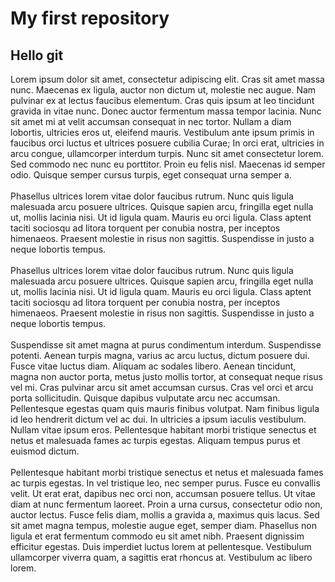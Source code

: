 # My first repository
## Hello git
Lorem ipsum dolor sit amet, consectetur adipiscing elit. Cras sit amet massa nunc. Maecenas ex ligula, auctor non dictum ut, molestie nec augue. Nam pulvinar ex at lectus faucibus elementum. Cras quis ipsum at leo tincidunt gravida in vitae nunc. Donec auctor fermentum massa tempor lacinia. Nunc sit amet mi at velit accumsan consequat in nec tortor. Nullam a diam lobortis, ultricies eros ut, eleifend mauris. Vestibulum ante ipsum primis in faucibus orci luctus et ultrices posuere cubilia Curae; In orci erat, ultricies in arcu congue, ullamcorper interdum turpis. Nunc sit amet consectetur lorem. Sed commodo nec nunc eu porttitor. Proin eu felis nisl. Maecenas id semper odio. Quisque semper cursus turpis, eget consequat urna semper a.<br><br>Phasellus ultrices lorem vitae dolor faucibus rutrum. Nunc quis ligula malesuada arcu posuere ultrices. Quisque sapien arcu, fringilla eget nulla ut, mollis lacinia nisi. Ut id ligula quam. Mauris eu orci ligula. Class aptent taciti sociosqu ad litora torquent per conubia nostra, per inceptos himenaeos. Praesent molestie in risus non sagittis. Suspendisse in justo a neque lobortis tempus.<br><br>Phasellus ultrices lorem vitae dolor faucibus rutrum. Nunc quis ligula malesuada arcu posuere ultrices. Quisque sapien arcu, fringilla eget nulla ut, mollis lacinia nisi. Ut id ligula quam. Mauris eu orci ligula. Class aptent taciti sociosqu ad litora torquent per conubia nostra, per inceptos himenaeos. Praesent molestie in risus non sagittis. Suspendisse in justo a neque lobortis tempus.<br><br>Suspendisse sit amet magna at purus condimentum interdum. Suspendisse potenti. Aenean turpis magna, varius ac arcu luctus, dictum posuere dui. Fusce vitae luctus diam. Aliquam ac sodales libero. Aenean tincidunt, magna non auctor porta, metus justo mollis tortor, at consequat neque risus vel mi. Cras pulvinar arcu sit amet accumsan cursus. Cras vel orci et arcu porta sollicitudin. Quisque dapibus vulputate arcu nec accumsan. Pellentesque egestas quam quis mauris finibus volutpat. Nam finibus ligula id leo hendrerit dictum vel ac dui. In ultricies a ipsum iaculis vestibulum. Nullam vitae ipsum eros. Pellentesque habitant morbi tristique senectus et netus et malesuada fames ac turpis egestas. Aliquam tempus purus et euismod dictum.<br><br>Pellentesque habitant morbi tristique senectus et netus et malesuada fames ac turpis egestas. In vel tristique leo, nec semper purus. Fusce eu convallis velit. Ut erat erat, dapibus nec orci non, accumsan posuere tellus. Ut vitae diam at nunc fermentum laoreet. Proin a urna cursus, consectetur odio non, auctor lectus. Fusce felis diam, mollis a gravida a, maximus quis lacus. Sed sit amet magna tempus, molestie augue eget, semper diam. Phasellus non ligula et erat fermentum commodo eu sit amet nibh. Praesent dignissim efficitur egestas. Duis imperdiet luctus lorem at pellentesque. Vestibulum ullamcorper viverra quam, a sagittis erat rhoncus at. Vestibulum ac libero lorem.